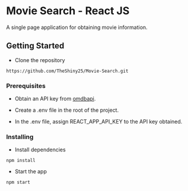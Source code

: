 # Movie Search - React JS

A single page application for obtaining movie information.

## Getting Started

* Clone the repository

```
https://github.com/TheShiny25/Movie-Search.git
```

### Prerequisites

* Obtain an API key from [omdbapi](http://www.omdbapi.com/apikey.aspx).

* Create a .env file in the root of the project.

* In the .env file, assign REACT_APP_API_KEY to the API key obtained.

### Installing

* Install dependencies

```
npm install
```

* Start the app

```
npm start
```